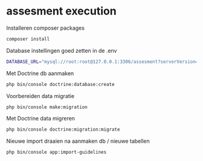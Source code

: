 # assesment execution

Installeren composer packages

```bash
composer install
```

Database instellingen goed zetten in de .env

```bash
DATABASE_URL="mysql://root:root@127.0.0.1:3306/assesment?serverVersion=5.7"
```

Met Doctrine db aanmaken

```bash
php bin/console doctrine:database:create
```

Voorbereiden data migratie

```bash
php bin/console make:migration
```

Met Doctrine data migreren

```bash
php bin/console doctrine:migration:migrate
```

Nieuwe import draaien na aanmaken db / nieuwe tabellen

```bash
php bin/console app:import-guidelines
```
